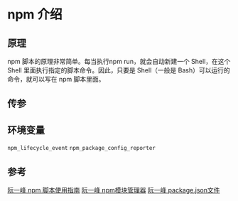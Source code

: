 # npm 介绍

## 原理

npm 脚本的原理非常简单。每当执行npm run，就会自动新建一个 Shell，在这个 Shell 里面执行指定的脚本命令。因此，只要是 Shell（一般是 Bash）可以运行的命令，就可以写在 npm 脚本里面。

## 传参

## 环境变量

`npm_lifecycle_event`
`npm_package_config_reporter`


## 参考

[阮一峰 npm 脚本使用指南][1]
[阮一峰 npm模块管理器][2]
[阮一峰 package.json文件][3]

[1]:http://www.ruanyifeng.com/blog/2016/10/npm_scripts.html "npm scripts 使用指南"
[2]:http://javascript.ruanyifeng.com/nodejs/npm.html "npm模块管理器"
[3]:http://javascript.ruanyifeng.com/nodejs/packagejson.html "package.json文件"